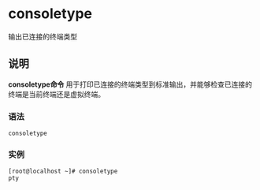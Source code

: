 consoletype
===

输出已连接的终端类型

## 说明

**consoletype命令** 用于打印已连接的终端类型到标准输出，并能够检查已连接的终端是当前终端还是虚拟终端。

### 语法  

```
consoletype
```

### 实例  

```
[root@localhost ~]# consoletype
pty
```


